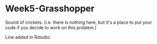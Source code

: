 # Week5-Grasshopper

Sound of crickets.   (i.e. there is nothing here, but it's a place to put your code if you decide to work on this problem.)

Line added in Rstudio.
